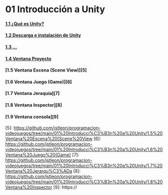 # 01 Introducción a Unity

#### [1.1 ¿Qué es Unity?][1]
#### [1.2 Descarga e instalación de Unity][2]
#### [1.3 ...][3]
#### [1.4 Ventana Proyecto][4]
#### [1.5 Ventana Escena (Scene View)][5]
#### [1.6 Ventana Juego (Game)][6]
#### [1.7 Ventana Jeraquía][7]
#### [1.8 Ventana Inspector][8]
#### [1.9 Ventana consola][9]

[1]: https://github.com/jstleon/programacion-videojuegos/tree/main/01%20Introducci%C3%B3n%20a%20Unity/1.1%20%C2%BFQu%C3%A9%20es%20Unity%3F
[2]: https://github.com/jstleon/programacion-videojuegos/tree/main/01%20Introducci%C3%B3n%20a%20Unity/1.2%20Descarga%20e%20instalaci%C3%B3n%20de%20Unity
[3]: https://
[4]: https://github.com/jstleon/programacion-videojuegos/tree/main/01%20Introducci%C3%B3n%20a%20Unity/1.4%20Ventana%20Proyecto
[5]: https://github.com/jstleon/programacion-videojuegos/tree/main/01%20Introducci%C3%B3n%20a%20Unity/1.5%20Ventana%20Escena%20(Scene%20View
[6]: https://github.com/jstleon/programacion-videojuegos/tree/main/01%20Introducci%C3%B3n%20a%20Unity/1.6%20Ventana%20Juego%20(Game)
[7]: https://github.com/jstleon/programacion-videojuegos/tree/main/01%20Introducci%C3%B3n%20a%20Unity/1.7%20Ventana%20Jerarqu%C3%ADa
[8]: https://github.com/jstleon/programacion-videojuegos/tree/main/01%20Introducci%C3%B3n%20a%20Unity/1.8%20Ventana%20Inspector
[9]: https://
